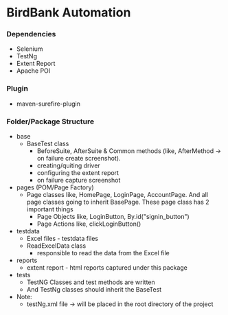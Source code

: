 # BirdBank Automation

### Dependencies
* Selenium
* TestNg
* Extent Report
* Apache POI

### Plugin 
* maven-surefire-plugin

### Folder/Package Structure
* base
  * BaseTest class
    * BeforeSuite, AfterSuite & Common methods (like, AfterMethod -> on failure create screenshot). 
    * creating/quiting driver
    * configuring the extent report
    * on failure capture screenshot
* pages (POM/Page Factory)
  * Page classes like, HomePage, LoginPage, AccountPage. And all page classes going to inherit BasePage. These page class has 2 important things 
    * Page Objects like, LoginButton, By.id("signin_button")
    * Page Actions like, clickLoginButton()
* testdata
  * Excel files - testdata files
  * ReadExcelData class
    * responsible to read the data from the Excel file
* reports 
  * extent report - html reports captured under this package
* tests
  * TestNG Classes and test methods are written
  * And TestNg classes should inherit the BaseTest
* Note:
  * testNg.xml file -> will be placed in the root directory of the project